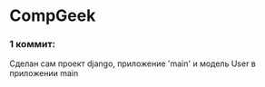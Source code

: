 # CompGeek

### 1 коммит:
Сделан сам проект django, приложение 'main' и модель User в приложении main